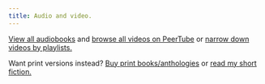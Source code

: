 ```yaml
---
title: Audio and video.
---
```


[View all audiobooks](/posts/tags/audiobook) and [browse all videos on PeerTube](https://spectra.video/c/robertkingett/videos) or [narrow down videos by playlists.](https://spectra.video/c/robertkingett/video-playlists)

Want print versions instead? [Buy print books/anthologies](/books) or [read my short fiction.](/shorts)